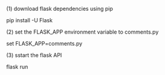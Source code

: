 (1) download flask dependencies using pip

pip install -U Flask

(2) set the FLASK_APP environment variable to comments.py

set FLASK_APP=comments.py

(3) sstart the flask API

flask run

